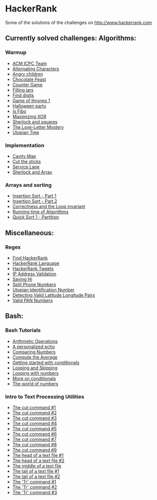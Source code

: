 HackerRank
==========

Some of the solutions of the challenges on http://www.hackerrank.com

Currently solved challenges:
Algorithms:
----------

### Warmup
- [ACM ICPC Team](https://www.hackerrank.com/challenges/acm-icpc-team)
- [Alternating Characters](https://www.hackerrank.com/challenges/alternating-characters)
- [Angry children](https://www.hackerrank.com/challenges/angry-children)
- [Chocolate Feast](https://www.hackerrank.com/challenges/chocolate-feast)
- [Counter Game](https://www.hackerrank.com/challenges/counter-game)
- [Filling jars](https://www.hackerrank.com/challenges/filling-jars)
- [Find digits](https://www.hackerrank.com/challenges/find-digits)
- [Game of thrones 1](https://www.hackerrank.com/challenges/game-of-thrones)
- [Halloween party](https://www.hackerrank.com/challenges/halloween-party)
- [Is Fibo](https://www.hackerrank.com/challenges/is-fibo)
- [Maximizing XOR](https://www.hackerrank.com/challenges/maximizing-xor)
- [Sherlock and squares](https://www.hackerrank.com/challenges/sherlock-and-squares)
- [The Love-Letter Mystery](https://www.hackerrank.com/challenges/the-love-letter-mystery)
- [Utopian Tree](https://www.hackerrank.com/challenges/utopian-tree)

### Implementation
- [Cavity Map](https://www.hackerrank.com/challenges/cavity-map)
- [Cut the sticks](https://www.hackerrank.com/challenges/cut-the-sticks)
- [Service Lane](https://www.hackerrank.com/challenges/service-lane)
- [Sherlock and Array](https://www.hackerrank.com/challenges/sherlock-and-array)

### Arrays and sorting
- [Insertion Sort - Part 1](https://www.hackerrank.com/challenges/insertionsort1)
- [Insertion Sort - Part 2](https://www.hackerrank.com/challenges/insertionsort1)
- [Correctness and the Loop invariant](https://www.hackerrank.com/challenges/correctness-invariant)
- [Running time of Algorithms](https://www.hackerrank.com/challenges/runningtime)
- [Quick Sort 1 - Partition](https://www.hackerrank.com/challenges/runningtime)


Miscellaneous:
-------------
### Regex
- [Find HackerRank](https://www.hackerrank.com/challenges/find-hackerrank)
- [HackerRank Language](https://www.hackerrank.com/challenges/hackerrank-language)
- [HackerRank Tweets](https://www.hackerrank.com/challenges/hackerrank-tweets)
- [IP Address Validation](https://www.hackerrank.com/challenges/ip-address-validation)
- [Saying Hi](https://www.hackerrank.com/challenges/saying-hi)
- [Split Phone Numbers](https://www.hackerrank.com/challenges/hackerrank-tweets)
- [Utopian Identification Number](https://www.hackerrank.com/challenges/utopian-identification-number)
- [Detecting Valid Latitude Longitude Pairs](https://www.hackerrank.com/challenges/hackerrank-tweets)
- [Valid PAN Numbers](https://www.hackerrank.com/challenges/valid-pan-format)

Bash:
----
### Bash Tutorials
- [Arithmetic Operations](https://www.hackerrank.com/challenges://www.hackerrank.com/challenges/bash-tutorials---arithmetic-operations)
- [A personalized echo](https://www.hackerrank.com/challenges://www.hackerrank.com/challenges/bash-tutorials---a-personalized-echo)
- [Comparing Numbers](https://www.hackerrank.com/challenges://www.hackerrank.com/challenges/bash-tutorials---comparing-numbers)
- [Compute the Average](https://www.hackerrank.com/challenges://www.hackerrank.com/challenges/bash-tutorials---compute-the-average)
- [Getting started with conditionals](https://www.hackerrank.com/challenges/bash-tutorials---getting-started-with-conditionals)
- [Looping and Skipping](https://www.hackerrank.com/challenges/bash-tutorials---looping-and-skipping)
- [Looping with numbers](https://www.hackerrank.com/challenges/bash-tutorials---looping-with-numbers)
- [More on conditionals](https://www.hackerrank.com/challenges/bash-tutorials---more-on-conditionals)
- [The world of numbers](https://www.hackerrank.com/challenges/bash-tutorials---the-world-of-numbers)

### Intro to Text Processing Utilities
- [The cut command #1](https://www.hackerrank.com/challenges/text-processing-cut-1)
- [The cut command #2](https://www.hackerrank.com/challenges/text-processing-cut-2)
- [The cut command #3](https://www.hackerrank.com/challenges/text-processing-cut-3)
- [The cut command #4](https://www.hackerrank.com/challenges/text-processing-cut-4)
- [The cut command #5](https://www.hackerrank.com/challenges/text-processing-cut-5)
- [The cut command #6](https://www.hackerrank.com/challenges/text-processing-cut-6)
- [The cut command #7](https://www.hackerrank.com/challenges/text-processing-cut-7)
- [The cut command #8](https://www.hackerrank.com/challenges/text-processing-cut-8)
- [The cut command #9](https://www.hackerrank.com/challenges/text-processing-cut-9)
- [The head of a text file #1](https://www.hackerrank.com/challenges/text-processing-head-1)
- [The head of a text file #2](https://www.hackerrank.com/challenges/text-processing-head-2)
- [The middle of a text file](https://www.hackerrank.com/challenges/text-processing-in-linux---the-middle-of-a-text-file)
- [The tail of a text file #1](https://www.hackerrank.com/challenges/text-processing-tail-1)
- [The tail of a text file #2](https://www.hackerrank.com/challenges/text-processing-tail-2)
- [The 'Tr' command #1](https://www.hackerrank.com/challenges/text-processing-tr-1)
- [The 'Tr' command #2](https://www.hackerrank.com/challenges/text-processing-tr-2)
- [The 'Tr' command #3](https://www.hackerrank.com/challenges/text-processing-tr-3)
